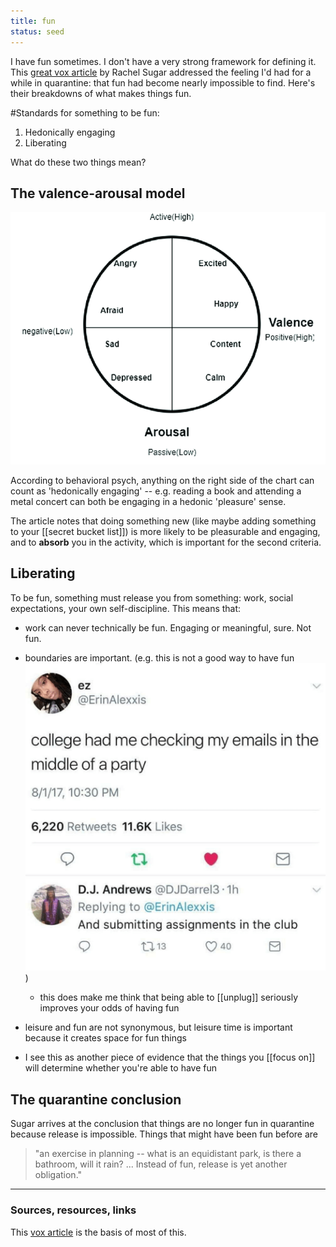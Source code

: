 ```yaml
---
title: fun
status: seed
---
```


I have fun sometimes. I don't have a very strong framework for defining it. This [great vox article](https://www.vox.com/the-goods/21523704/fun-quarantine-home) by Rachel Sugar addressed the feeling I'd had for a while in quarantine: that fun had become nearly impossible to find. Here's their breakdowns of what makes things fun.

#Standards for something to be fun:

1. Hedonically engaging
2. Liberating

What do these two things mean?

## The valence-arousal model

<img src="../assets/valence-arousal.png">

According to behavioral psych, anything on the right side of the chart can count as 'hedonically engaging' -- e.g. reading a book and attending a metal concert can both be engaging in a hedonic 'pleasure' sense.

The article notes that doing something new (like maybe adding something to your [[secret bucket list]]) is more likely to be pleasurable and engaging, and to **absorb** you in the activity, which is important for the second criteria.

## Liberating

To be fun, something must release you from something: work, social expectations, your own self-discipline. This means that:

- work can never technically be fun. Engaging or meaningful, sure. Not fun.

- boundaries are important. (e.g. this is not a good way to have fun <img src="../assets/email-party.png">)
	- this does make me think that being able to [[unplug]] seriously improves your odds of having fun

- leisure and fun are not synonymous, but leisure time is important because it creates space for fun things

- I see this as another piece of evidence that the things you [[focus on]] will determine whether you're able to have fun

## The quarantine conclusion

Sugar arrives at the conclusion that things are no longer fun in quarantine because release is impossible. Things that might have been fun before are

> "an exercise in planning -- what is an equidistant park, is there a bathroom, will it rain? ... Instead of fun, release is yet another obligation."



---
### Sources, resources, links

This [vox article](https://www.vox.com/the-goods/21523704/fun-quarantine-home) is the basis of most of this.